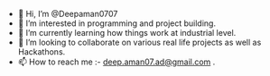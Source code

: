 - 👋 Hi, I’m @Deepaman0707
- 👀 I’m interested in programming and project building.
- 🌱 I’m currently learning how things work at industrial level.
- 💞️ I’m looking to collaborate on various real life projects as well as Hackathons.
- 📫 How to reach me :- deep.aman07.ad@gmail.com .

<!---
Deepaman0707/Deepaman0707 is a ✨ special ✨ repository because its `README.md` (this file) appears on your GitHub profile.
You can click the Preview link to take a look at your changes.
--->
